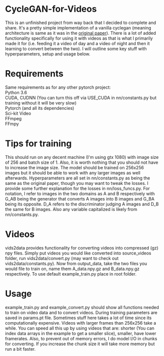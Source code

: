 # CycleGAN-for-Videos  
  This is an unfinished project from way back that I decided to complete and share. It's a pretty simple implementation of a vanilla cyclegan (meaning architecture is same as it was in the [original paper](https://arxiv.org/pdf/1703.10593.pdf)). There is a lot of added functionality specifically for using it with videos as that is what I primarily made it for (i.e. feeding it a video of day and a video of night and then it learning to convert between the two). I will outline some key stuff with hyperparameters, setup and usage below. 
# Requirements  
Same requirements as for any other pytorch project:  
Python 3.6  
CUDA, CUDNN (You can turn this off via USE_CUDA in nn/constants.py  but training without it will be very slow)  
Pytorch (and all its dependencies)  
Sci-kit Video  
FFmpeg  
FFmpy  
# Tips for training    
  This should run on any decent machine (I'm using gtx 1080) with image size of 256 and batch size of 1. Also, it is worth nothing that you should not have to increase the image size. The model should be trained on 256x256 images but it should be able to work with any larger images as well afterwards. 
  Hyperparameters are all set in nn/constants.py as being the same as the original paper, though you may want to tweak the losses. I provide some further explanation for the losses in nn/loss_funcs.py. For notation, I refer to images in the two domains as A and B respectively with G_AB being the generator that converts A images into B images and G_BA being its opposite. D_A refers to the discriminator judging A images and D_B the same for B images. Also any variable capitalized is likely from nn/constants.py.   
# Videos  
  vids2data provides functionality for converting videos into compressed (gz) npy files. Simply put videos you would like converted into source_videos folder, run vids2data/convert.py (may want to check out vids2data/constants.py). Now from output_data, take the two files you would file to train on, name them A_data.npy.gz and B_data.npy.gz respectively. To use default example_train.py place in root folder.  
  # Usage  
  example_train.py and example_convert.py should show all functions needed to train on video data and to convert videos. During training parameters are saved in params.pt file. Sometimes stuff here takes a lot of time since its computationally expensive. Videos with larger frames than 256x256 take a while. You can speed all this up by using videos that are: shorter (You can index data arrays in the example to get a smaller slice), smaller, have lower framerates. Also, to prevent out of memory errors, I do model I/O in chunks for converting. If you increase the chunk size it will take more memory but run a bit faster.
